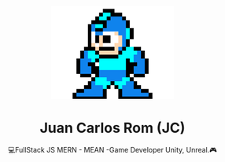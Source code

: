 <div align="center"><img width="250px" src="https://github.com/juancarlos240/juancarlos240/blob/main/MegaMan.gif" /></div>


<h1 align="center">Juan Carlos Rom (JC)</h1>
<div align="center">
💻FullStack JS MERN - MEAN -Game Developer Unity, Unreal.🎮
 </div>
